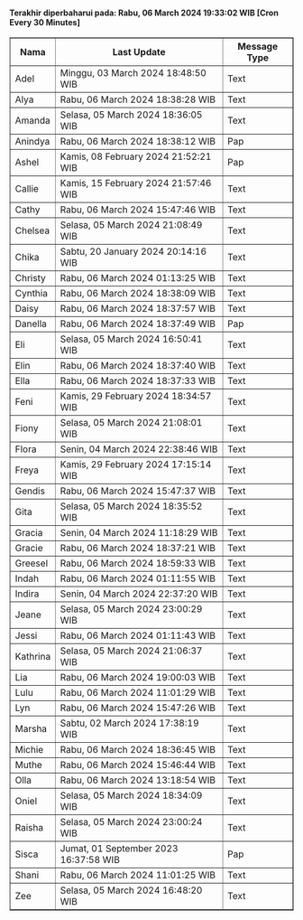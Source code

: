 #### Terakhir diperbaharui pada: Rabu, 06 March 2024 19:33:02 WIB [Cron Every 30 Minutes]

<table border='1'><tr><th>Nama</th><th>Last Update</th><th>Message Type</th></tr><tr><td>Adel</td><td>Minggu, 03 March 2024 18:48:50 WIB</td><td>Text</td></tr><tr><td>Alya</td><td>Rabu, 06 March 2024 18:38:28 WIB</td><td>Text</td></tr><tr><td>Amanda</td><td>Selasa, 05 March 2024 18:36:05 WIB</td><td>Text</td></tr><tr><td>Anindya</td><td>Rabu, 06 March 2024 18:38:12 WIB</td><td>Pap</td></tr><tr><td>Ashel</td><td>Kamis, 08 February 2024 21:52:21 WIB</td><td>Pap</td></tr><tr><td>Callie</td><td>Kamis, 15 February 2024 21:57:46 WIB</td><td>Text</td></tr><tr><td>Cathy</td><td>Rabu, 06 March 2024 15:47:46 WIB</td><td>Text</td></tr><tr><td>Chelsea</td><td>Selasa, 05 March 2024 21:08:49 WIB</td><td>Text</td></tr><tr><td>Chika</td><td>Sabtu, 20 January 2024 20:14:16 WIB</td><td>Text</td></tr><tr><td>Christy</td><td>Rabu, 06 March 2024 01:13:25 WIB</td><td>Text</td></tr><tr><td>Cynthia</td><td>Rabu, 06 March 2024 18:38:09 WIB</td><td>Text</td></tr><tr><td>Daisy</td><td>Rabu, 06 March 2024 18:37:57 WIB</td><td>Text</td></tr><tr><td>Danella</td><td>Rabu, 06 March 2024 18:37:49 WIB</td><td>Pap</td></tr><tr><td>Eli</td><td>Selasa, 05 March 2024 16:50:41 WIB</td><td>Text</td></tr><tr><td>Elin</td><td>Rabu, 06 March 2024 18:37:40 WIB</td><td>Text</td></tr><tr><td>Ella</td><td>Rabu, 06 March 2024 18:37:33 WIB</td><td>Text</td></tr><tr><td>Feni</td><td>Kamis, 29 February 2024 18:34:57 WIB</td><td>Text</td></tr><tr><td>Fiony</td><td>Selasa, 05 March 2024 21:08:01 WIB</td><td>Text</td></tr><tr><td>Flora</td><td>Senin, 04 March 2024 22:38:46 WIB</td><td>Text</td></tr><tr><td>Freya</td><td>Kamis, 29 February 2024 17:15:14 WIB</td><td>Text</td></tr><tr><td>Gendis</td><td>Rabu, 06 March 2024 15:47:37 WIB</td><td>Text</td></tr><tr><td>Gita</td><td>Selasa, 05 March 2024 18:35:52 WIB</td><td>Text</td></tr><tr><td>Gracia</td><td>Senin, 04 March 2024 11:18:29 WIB</td><td>Text</td></tr><tr><td>Gracie</td><td>Rabu, 06 March 2024 18:37:21 WIB</td><td>Text</td></tr><tr><td>Greesel</td><td>Rabu, 06 March 2024 18:59:33 WIB</td><td>Text</td></tr><tr><td>Indah</td><td>Rabu, 06 March 2024 01:11:55 WIB</td><td>Text</td></tr><tr><td>Indira</td><td>Senin, 04 March 2024 22:37:20 WIB</td><td>Text</td></tr><tr><td>Jeane</td><td>Selasa, 05 March 2024 23:00:29 WIB</td><td>Text</td></tr><tr><td>Jessi</td><td>Rabu, 06 March 2024 01:11:43 WIB</td><td>Text</td></tr><tr><td>Kathrina</td><td>Selasa, 05 March 2024 21:06:37 WIB</td><td>Text</td></tr><tr><td>Lia</td><td>Rabu, 06 March 2024 19:00:03 WIB</td><td>Text</td></tr><tr><td>Lulu</td><td>Rabu, 06 March 2024 11:01:29 WIB</td><td>Text</td></tr><tr><td>Lyn</td><td>Rabu, 06 March 2024 15:47:26 WIB</td><td>Text</td></tr><tr><td>Marsha</td><td>Sabtu, 02 March 2024 17:38:19 WIB</td><td>Text</td></tr><tr><td>Michie</td><td>Rabu, 06 March 2024 18:36:45 WIB</td><td>Text</td></tr><tr><td>Muthe</td><td>Rabu, 06 March 2024 15:46:44 WIB</td><td>Text</td></tr><tr><td>Olla</td><td>Rabu, 06 March 2024 13:18:54 WIB</td><td>Text</td></tr><tr><td>Oniel</td><td>Selasa, 05 March 2024 18:34:09 WIB</td><td>Text</td></tr><tr><td>Raisha</td><td>Selasa, 05 March 2024 23:00:24 WIB</td><td>Text</td></tr><tr><td>Sisca</td><td>Jumat, 01 September 2023 16:37:58 WIB</td><td>Pap</td></tr><tr><td>Shani</td><td>Rabu, 06 March 2024 11:01:25 WIB</td><td>Text</td></tr><tr><td>Zee</td><td>Selasa, 05 March 2024 16:48:20 WIB</td><td>Text</td></tr></table>